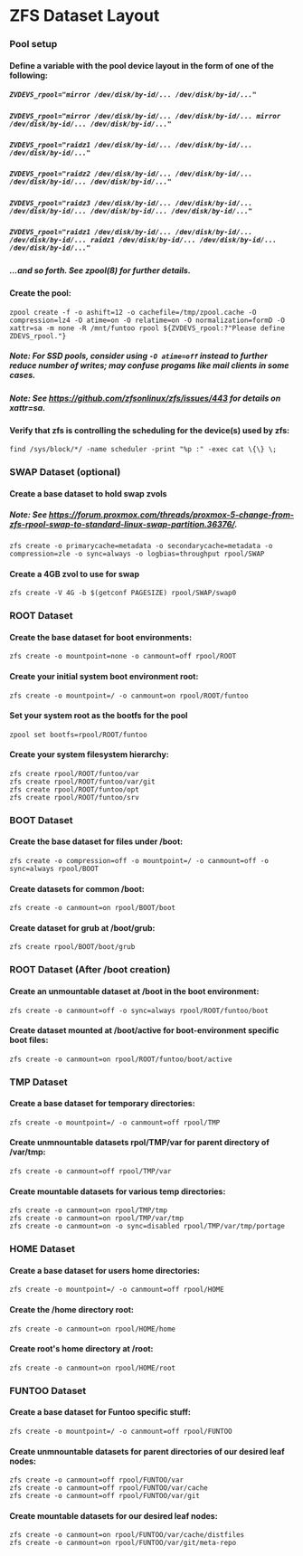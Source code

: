 # ZFS Dataset Layout


### Pool setup

#### Define a variable with the pool device layout in the form of one of the following:
##### `ZVDEVS_rpool="mirror /dev/disk/by-id/... /dev/disk/by-id/..."`
##### `ZVDEVS_rpool="mirror /dev/disk/by-id/... /dev/disk/by-id/... mirror /dev/disk/by-id/... /dev/disk/by-id/..."`
##### `ZVDEVS_rpool="raidz1 /dev/disk/by-id/... /dev/disk/by-id/... /dev/disk/by-id/..."`
##### `ZVDEVS_rpool="raidz2 /dev/disk/by-id/... /dev/disk/by-id/... /dev/disk/by-id/... /dev/disk/by-id/..."`
##### `ZVDEVS_rpool="raidz3 /dev/disk/by-id/... /dev/disk/by-id/... /dev/disk/by-id/... /dev/disk/by-id/... /dev/disk/by-id/..."`
##### `ZVDEVS_rpool="raidz1 /dev/disk/by-id/... /dev/disk/by-id/... /dev/disk/by-id/... raidz1 /dev/disk/by-id/... /dev/disk/by-id/... /dev/disk/by-id/..."`

##### ...and so forth. See zpool(8) for further details.

#### Create the pool:
	zpool create -f -o ashift=12 -o cachefile=/tmp/zpool.cache -O compression=lz4 -O atime=on -O relatime=on -O normalization=formD -O xattr=sa -m none -R /mnt/funtoo rpool ${ZVDEVS_rpool:?"Please define ZDEVS_rpool."}


##### Note: For SSD pools, consider using `-O atime=off` instead to further reduce number of writes; may confuse progams like mail clients in some cases. 
##### Note: See https://github.com/zfsonlinux/zfs/issues/443 for details on xattr=sa.

#### Verify that zfs is controlling the scheduling for the device(s) used by zfs:
	find /sys/block/*/ -name scheduler -print "%p :" -exec cat \{\} \;

### SWAP Dataset (optional)

#### Create a base dataset to hold swap zvols
##### Note: See https://forum.proxmox.com/threads/proxmox-5-change-from-zfs-rpool-swap-to-standard-linux-swap-partition.36376/.

	zfs create -o primarycache=metadata -o secondarycache=metadata -o compression=zle -o sync=always -o logbias=throughput rpool/SWAP

#### Create a 4GB zvol to use for swap
	zfs create -V 4G -b $(getconf PAGESIZE) rpool/SWAP/swap0


### ROOT Dataset

#### Create the base dataset for boot environments:
	zfs create -o mountpoint=none -o canmount=off rpool/ROOT

#### Create your initial system boot environment root:
	zfs create -o mountpoint=/ -o canmount=on rpool/ROOT/funtoo

#### Set your system root as the bootfs for the pool
	zpool set bootfs=rpool/ROOT/funtoo

#### Create your system filesystem hierarchy:
	zfs create rpool/ROOT/funtoo/var
	zfs create rpool/ROOT/funtoo/var/git
	zfs create rpool/ROOT/funtoo/opt
	zfs create rpool/ROOT/funtoo/srv


### BOOT Dataset

#### Create the base dataset for files under /boot:
	zfs create -o compression=off -o mountpoint=/ -o canmount=off -o sync=always rpool/BOOT

#### Create datasets for common /boot:
	zfs create -o canmount=on rpool/BOOT/boot

#### Create dataset for grub at /boot/grub:
	zfs create rpool/BOOT/boot/grub


### ROOT Dataset (After /boot creation)

#### Create an unmountable dataset at /boot in the boot environment:
	zfs create -o canmount=off -o sync=always rpool/ROOT/funtoo/boot

#### Create dataset mounted at /boot/active for boot-environment specific boot files:
	zfs create -o canmount=on rpool/ROOT/funtoo/boot/active


### TMP Dataset

#### Create a base dataset for temporary directories:
	zfs create -o mountpoint=/ -o canmount=off rpool/TMP

#### Create unmnountable datasets rpol/TMP/var for parent directory of /var/tmp:
	zfs create -o canmount=off rpool/TMP/var

#### Create mountable datasets for various temp directories:
	zfs create -o canmount=on rpool/TMP/tmp
	zfs create -o canmount=on rpool/TMP/var/tmp
	zfs create -o canmount=on -o sync=disabled rpool/TMP/var/tmp/portage


### HOME Dataset

#### Create a base dataset for users home directories:
	zfs create -o mountpoint=/ -o canmount=off rpool/HOME

#### Create the /home directory root:
	zfs create -o canmount=on rpool/HOME/home

#### Create root's home directory at /root:
	zfs create -o canmount=on rpool/HOME/root


### FUNTOO Dataset

#### Create a base dataset for Funtoo specific stuff:
	zfs create -o mountpoint=/ -o canmount=off rpool/FUNTOO

#### Create unmnountable datasets for parent directories of our desired leaf nodes:
	zfs create -o canmount=off rpool/FUNTOO/var
	zfs create -o canmount=off rpool/FUNTOO/var/cache
	zfs create -o canmount=off rpool/FUNTOO/var/git

#### Create mountable datasets for our desired leaf nodes:
	zfs create -o canmount=on rpool/FUNTOO/var/cache/distfiles
	zfs create -o canmount=on rpool/FUNTOO/var/git/meta-repo

